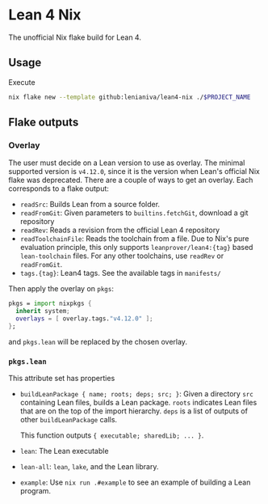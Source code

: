 # Lean 4 Nix

The unofficial Nix flake build for Lean 4.

## Usage

Execute
``` sh
nix flake new --template github:lenianiva/lean4-nix ./$PROJECT_NAME
```

## Flake outputs

### Overlay

The user must decide on a Lean version to use as overlay. The minimal supported
version is `v4.12.0`, since it is the version when Lean's official Nix flake was
deprecated. There are a couple of ways to get an overlay. Each corresponds to a
flake output:

- `readSrc`: Builds Lean from a source folder.
- `readFromGit`: Given parameters to `builtins.fetchGit`, download a git repository
- `readRev`: Reads a revision from the official Lean 4 repository
- `readToolchainFile`: Reads the toolchain from a file. Due to Nix's pure
  evaluation principle, this only supports `leanprover/lean4:{tag}` based
  `lean-toolchain` files. For any other toolchains, use `readRev` or `readFromGit`.
- `tags.{tag}`: Lean4 tags. See the available tags in `manifests/`

Then apply the overlay on `pkgs`:
```nix
pkgs = import nixpkgs {
  inherit system;
  overlays = [ overlay.tags."v4.12.0" ];
};
```
and `pkgs.lean` will be replaced by the chosen overlay.

### `pkgs.lean`

This attribute set has properties

- `buildLeanPackage { name; roots; deps; src; }`: Given a directory `src`
  containing Lean files, builds a Lean package. `roots` indicates Lean files
  that are on the top of the import hierarchy. `deps` is a list of outputs of
  other `buildLeanPackage` calls.

  This function outputs `{ executable; sharedLib; ... }`.

- `lean`: The Lean executable
- `lean-all`: `lean`, `lake`, and the Lean library.
- `example`: Use `nix run .#example` to see an example of building a Lean program.



